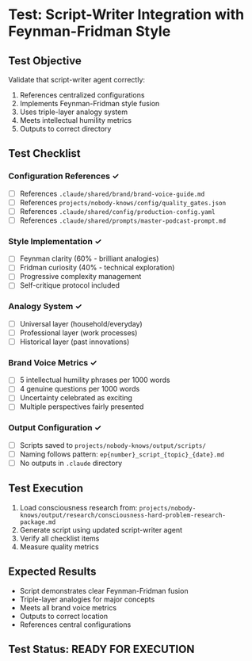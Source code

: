 # Test: Script-Writer Integration with Feynman-Fridman Style

## Test Objective
Validate that script-writer agent correctly:
1. References centralized configurations
2. Implements Feynman-Fridman style fusion
3. Uses triple-layer analogy system
4. Meets intellectual humility metrics
5. Outputs to correct directory

## Test Checklist

### Configuration References ✓
- [ ] References `.claude/shared/brand/brand-voice-guide.md`
- [ ] References `projects/nobody-knows/config/quality_gates.json`
- [ ] References `.claude/shared/config/production-config.yaml`
- [ ] References `.claude/shared/prompts/master-podcast-prompt.md`

### Style Implementation ✓
- [ ] Feynman clarity (60% - brilliant analogies)
- [ ] Fridman curiosity (40% - technical exploration)
- [ ] Progressive complexity management
- [ ] Self-critique protocol included

### Analogy System ✓
- [ ] Universal layer (household/everyday)
- [ ] Professional layer (work processes)
- [ ] Historical layer (past innovations)

### Brand Voice Metrics ✓
- [ ] 5 intellectual humility phrases per 1000 words
- [ ] 4 genuine questions per 1000 words
- [ ] Uncertainty celebrated as exciting
- [ ] Multiple perspectives fairly presented

### Output Configuration ✓
- [ ] Scripts saved to `projects/nobody-knows/output/scripts/`
- [ ] Naming follows pattern: `ep{number}_script_{topic}_{date}.md`
- [ ] No outputs in `.claude` directory

## Test Execution

1. Load consciousness research from: `projects/nobody-knows/output/research/consciousness-hard-problem-research-package.md`
2. Generate script using updated script-writer agent
3. Verify all checklist items
4. Measure quality metrics

## Expected Results
- Script demonstrates clear Feynman-Fridman fusion
- Triple-layer analogies for major concepts
- Meets all brand voice metrics
- Outputs to correct location
- References central configurations

## Test Status: READY FOR EXECUTION
